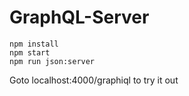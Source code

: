 # GraphQL-Server

    npm install
    npm start
    npm run json:server 

Goto localhost:4000/graphiql to try it out  

